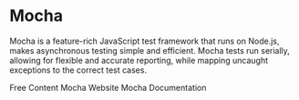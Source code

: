 # Mocha

Mocha is a feature-rich JavaScript test framework that runs on Node.js, makes asynchronous testing simple and efficient. Mocha tests run serially, allowing for flexible and accurate reporting, while mapping uncaught exceptions to the correct test cases.

<ResourceGroupTitle>Free Content</ResourceGroupTitle>
<BadgeLink badgeText='Official Website' colorScheme='blue' href='https://mochajs.org/'>Mocha Website</BadgeLink>
<BadgeLink badgeText='Documentation' colorScheme='blue' href='https://mochajs.org/'>Mocha Documentation</BadgeLink>
